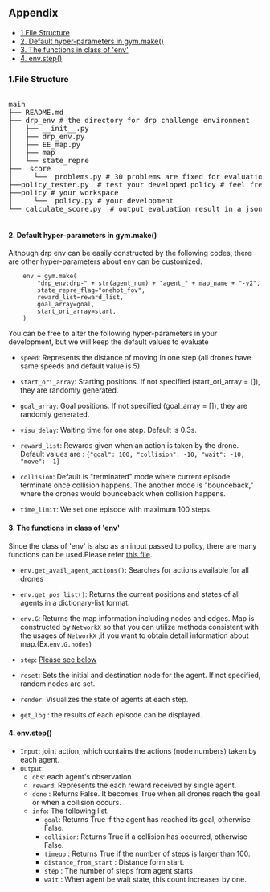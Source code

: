 
## Appendix
* [1.File Structure](#file)
* [2. Default hyper-parameters in gym.make()](#gymmake)
* [3. The functions in class of 'env'](#functions)
* [4. env.step()](#step)

<a id ="file"></a>

### 1.File Structure

<pre>

main
├── README.md
├── drp_env # the directory for drp challenge environment
│   ├── __init__.py
│   ├── drp_env.py 
│   ├── EE_map.py
│   ├── map
│   └── state_repre
├──  score  
│     └──  problems.py # 30 problems are fixed for evaluation
├──policy_tester.py  # test your developed policy # feel free to customize this file
├──policy # your workspace
│     └──  policy.py # your development
└── calculate_score.py  # output evaluation result in a json file

</pre>


<a id ="gymmake"></a>

#### 2. Default hyper-parameters in gym.make()
Although drp env can be easily constructed by the following codes, there are other hyper-parameters about env can be customized.
```
    env = gym.make(
        "drp_env:drp-" + str(agent_num) + "agent_" + map_name + "-v2",
        state_repre_flag="onehot_fov",
        reward_list=reward_list,
        goal_array=goal,
        start_ori_array=start,
    )
```
You can be free to alter the following hyper-parameters in your development, but we will keep the default values to evaluate

* `speed`: Represents the distance of moving in one step (all drones have same speeds and default value is 5). 

* `start_ori_array`: Starting positions. If not specified (start_ori_array = []), they are randomly generated.

* `goal_array`: Goal positions. If not specified (goal_array = []), they are randomly generated. 

* `visu_delay`: Waiting time for one step. Default is 0.3s.

* `reward_list`: Rewards given when an action is taken by the drone. Default values are : `{"goal": 100, "collision": -10, "wait": -10, "move": -1}` 

* `collision`: Default is "terminated" mode where current episode terminate once collision happens. The another mode is  "bounceback," where the drones would bounceback when collision happens. 
  
* `time_limit`: We set one episode with maximum 100 steps. 

<a id ="functions"></a>

#### 3. The functions in class of 'env'  
Since the class of 'env' is also as an input passed to policy, there are many functions can be used.Please refer [this file](https://github.com/DrpChallenge/main/blob/main/drp_env/drp_env.py).

- `env.get_avail_agent_actions()`: Searches for actions available for all drones

- `env.get_pos_list()`: Returns the current positions and states of all agents in a dictionary-list format.

- `env.G`: Returns the map information including nodes and edges. Map is constructed by ``NetworkX`` so that you can utilize methods consistent with the usages of ``NetworkX`` ,if you want to obtain detail information about map.(Ex.``env.G.nodes``) 

- `step`: [Please see below](#step)

- `reset`: Sets the initial and destination node for the agent. If not specified, random nodes are set.

- `render`: Visualizes the state of agents at each step.

- `get_log` : the results of each episode can be displayed.

<!--

- `reset`: Sets the initial values and destination for the agent. If not specified, random nodes are set.

- `reward`: Sets the reward for each agent. Note that it doesn't directly return the values defined in `reward_list`.(Please see [below](#reward))

- `render`: Visualizes the state of agents at each step.

- `close`: `print('Environment CLOSE')`
- `step`: [Please see below](#step)

- `get_log` : the results of each episode can be displayed.
-->


<!-- For example, `Node number`: is the node numbers in the rendered representation correspond to the node numbers. `Edge number`: Consists of the numbers of the two nodes at both ends of the edge. If there is an edge between node 3 and node 5, the edge number is (3, 5). -->


<a id ="step"></a>

#### 4. env.step() 

- `Input`: joint action, which contains the actions (node numbers) taken by each agent.
- `Output`:
     - `obs`: each agent's observation
     - `reward`: Represents the each reward received by single agent.
     - `done` : Returns False. It becomes True when all drones reach the goal or when a collision occurs.
     -  `info`: The following list.
          - `goal`: Returns True if the agent has reached its goal, otherwise False.
          - `collision`: Returns True if a collision has occurred, otherwise False.
          - `timeup` : Returns True if the number of steps is larger than 100.
          - `distance_from_start` : Distance form start.
          - `step` : The number of steps from agent starts
          - `wait` : When agent be wait state, this count increases by one.


<!-- <a  id = using-epymarl></a>

## Using Epymarl

[epymarl](https://github.com/uoe-agents/epymarl) is a multi agent reinforcement learning framework.

You can use drp_env with epymarl

1. install epymarl
    ```
    git clone https://github.com/uoe-agents/epymarl
    ```

2. Replace ``epymarl/src/envs/__init__.py`` with ``drp/for_epymarl/envs/__init__.py``

3. Replace ``epymarl/src/config/envs/gymma.yaml`` with ``drp/for_epymarl/config/gymma.yaml``

4. Example of using drp_env

    ```
    python3 src/main.py --config=iql --env-config=gymma with env_args.time_limit=100 env_args.key="drp_env:drp-1agent_map_3x3-v2" env_args.state_repre_flag="onehot"
    ``` -->

